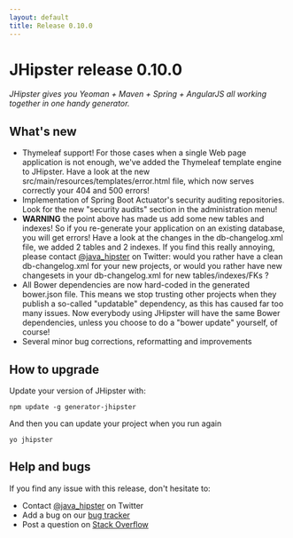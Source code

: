 ```yaml
---
layout: default
title: Release 0.10.0
---
```


JHipster release 0.10.0
==================

*JHipster gives you Yeoman + Maven + Spring + AngularJS all working together in one handy generator.*

What's new
----------

* Thymeleaf support! For those cases when a single Web page application is not enough, we've added the Thymeleaf template engine to JHipster. Have a look at the new src/main/resources/templates/error.html file, which now serves correctly your 404 and 500 errors!
* Implementation of Spring Boot Actuator's security auditing repositories. Look for the new "security audits" section in the administration menu!
* __WARNING__ the point above has made us add some new tables and indexes! So if you re-generate your application on an existing database, you will get errors! Have a look at the changes in the db-changelog.xml file, we added 2 tables and 2 indexes. If you find this really annoying, please contact [@java_hipster](https://twitter.com/java_hipster) on Twitter: would you rather have a clean db-changelog.xml for your new projects, or would you rather have new changesets in your db-changelog.xml for new tables/indexes/FKs ?
* All Bower dependencies are now hard-coded in the generated bower.json file. This means we stop trusting other projects when they publish a so-called "updatable" dependency, as this has caused far too many issues. Now everybody using JHipster will have the same Bower dependencies, unless you choose to do a "bower update" yourself, of course!
* Several minor bug corrections, reformatting and improvements

How to upgrade
------------

Update your version of JHipster with:

```
npm update -g generator-jhipster
```

And then you can update your project when you run again

```
yo jhipster
```

Help and bugs
--------------

If you find any issue with this release, don't hesitate to:

- Contact [@java_hipster](https://twitter.com/java_hipster) on Twitter
- Add a bug on our [bug tracker](https://github.com/bpmlabs/generator-jhipster/issues?state=open)
- Post a question on [Stack Overflow](http://stackoverflow.com/tags/bpmlabs/info)
